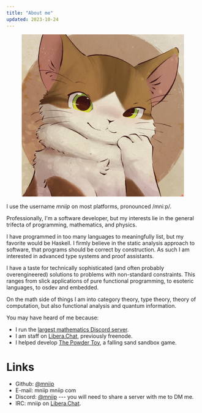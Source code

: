 ```yaml
---
title: "About me"
updated: 2023-10-24
---
```


<figure class="aside">
    <img src="/static/img/pfp.webp" alt="My profile picture, a smirking cat" />
</figure>

I use the username <em>mniip</em> on most platforms, pronounced /mni&#x02D0;p/.

Professionally, I'm a software developer, but my interests lie in the general trifecta of programming, mathematics, and physics.

I have programmed in too many languages to meaningfully list, but my favorite would be Haskell. I firmly believe in the static analysis approach to software, that programs should be correct by construction. As such I am interested in advanced type systems and proof assistants.

I have a taste for technically sophisticated (and often probably overengineered) solutions to problems with non-standard constraints. This ranges from slick applications of pure functional programming, to esoteric languages, to osdev and embedded.

On the math side of things I am into category theory, type theory, theory of computation, but also functional analysis and quantum information.

You may have heard of me because:
- I run the [largest mathematics Discord server](https://mathematics.gg/).
- I am staff on [Libera.Chat](https://libera.chat/), previously freenode.
- I helped develop [The Powder Toy](https://powdertoy.co.uk), a falling sand sandbox game.

# Links

- Github: [@mniip](https://github.com/mniip)
- E-mail: mniip mniip com
- Discord: [@mniip](https://discord.com/users/207092805644845057) --- you will need to share a server with me to DM me.
- IRC: mniip on [Libera.Chat](https://libera.chat/).
